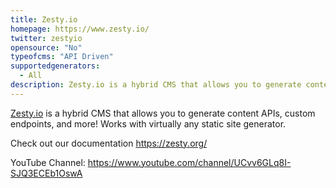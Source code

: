 ```yaml
---
title: Zesty.io
homepage: https://www.zesty.io/
twitter: zestyio
opensource: "No"
typeofcms: "API Driven"
supportedgenerators: 
  - All
description: Zesty.io is a hybrid CMS that allows you to generate content APIs, custom endpoints, and more!
---
```


[Zesty.io](https://www.zesty.io/) is a hybrid CMS that allows you to generate content APIs, custom endpoints, and more! Works with virtually any static site generator.

Check out our documentation https://zesty.org/

YouTube Channel: https://www.youtube.com/channel/UCvv6GLq8I-SJQ3ECEb1OswA 
